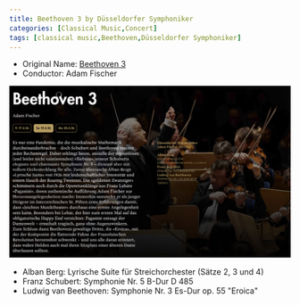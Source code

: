 ```yaml
---
title: Beethoven 3 by Düsseldorfer Symphoniker
categories: [Classical Music,Concert]
tags: [classical music,Beethoven,Düsseldorfer Symphoniker]
---
```


- Original Name: [Beethoven 3](https://www.tonhalle.de/veranstaltung/komet/16661-vier-jahreszeiten)
- Conductor: Adam Fischer

![Beethoven 3](Beethoven3.png)

- Alban Berg: Lyrische Suite für Streichorchester (Sätze 2, 3 und 4)
- Franz Schubert: Symphonie Nr. 5 B-Dur D 485
- Ludwig van Beethoven: Symphonie Nr. 3 Es-Dur op. 55 "Eroica"
